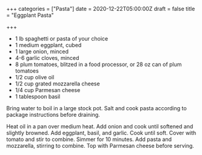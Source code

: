 +++
categories = ["Pasta"]
date = 2020-12-22T05:00:00Z
draft = false
title = "Eggplant Pasta"

+++
* 1 lb spaghetti or pasta of your choice 
* 1 medium eggplant, cubed 
* 1 large onion, minced 
* 4-6 garlic cloves, minced 
* 8 plum tomatoes, blitzed in a food processor, or 28 oz can of plum tomatoes 
* 1/2 cup olive oil 
* 1/2 cup grated mozzarella cheese 
* 1/4 cup Parmesan cheese 
* 1 tablespoon basil

Bring water to boil in a large stock pot. Salt and cook pasta according to package instructions before draining. 

Heat oil in a pan over medium heat. Add onion and cook until softened and slightly browned. Add eggplant, basil, and garlic. Cook until soft. Cover with tomato and stir to combine. Simmer for 10 minutes. Add pasta and mozzarella, stirring to combine. Top with Parmesan cheese before serving.